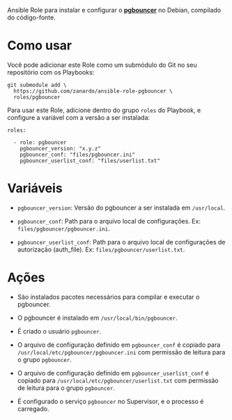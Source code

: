 Ansible Role para instalar e configurar o
**[pgbouncer](https://pgbouncer.github.io/)** no Debian, compilado do
código-fonte.

# Como usar

Você pode adicionar este Role como um submódulo do Git no seu repositório
com os Playbooks:

```
git submodule add \
  https://github.com/zanardo/ansible-role-pgbouncer \
  roles/pgbouncer
```

Para usar este Role, adicione dentro do grupo ``roles`` do Playbook, e configure
a variável com a versão a ser instalada:

```
roles:

  - role: pgbouncer
  	pgbouncer_version: "x.y.z"
	pgbouncer_conf: "files/pgbouncer.ini"
	pgbouncer_userlist_conf: "files/userlist.txt"
```

# Variáveis

 - ``pgbouncer_version``: Versão do pgbouncer a ser instalada em ``/usr/local``.

 - ``pgbouncer_conf``: Path para o arquivo local de configurações. Ex: 
   ``files/pgbouncer/pgbouncer.ini``.

 - ``pgbouncer_userlist_conf``: Path para o arquivo local de configurações de
   autorização (auth_file). Ex: ``files/pgbouncer/userlist.txt``.

# Ações

 - São instalados pacotes necessários para compilar e executar o pgbouncer.

 - O pgbouncer é instalado em ``/usr/local/bin/pgbouncer``.

 - É criado o usuário ``pgbouncer``.

 - O arquivo de configuração definido em ``pgbouncer_conf`` é copiado para 
   ``/usr/local/etc/pgbouncer/pgbouncer.ini`` com permissão de leitura para
   o grupo ``pgbouncer``.

 - O arquivo de configuração definido em ``pgbouncer_userlist_conf`` é copiado
   para ``/usr/local/etc/pgbouncer/userlist.txt`` com permissão de leitura para o
   grupo ``pgbouncer``.

 - É configurado o serviço ``pgbouncer`` no Supervisor, e o processo é
   carregado.
